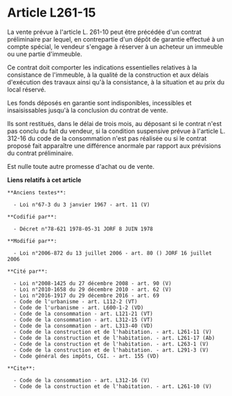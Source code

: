 # Article L261-15

La vente prévue à l'article L. 261-10 peut être précédée d'un contrat préliminaire par lequel, en contrepartie d'un dépôt de
garantie effectué à un compte spécial, le vendeur s'engage à réserver à un acheteur un immeuble ou une partie d'immeuble. 

Ce contrat doit comporter les indications essentielles relatives à la consistance de l'immeuble, à la qualité de la
construction et aux délais d'exécution des travaux ainsi qu'à la consistance, à la situation et au prix du local réservé. 

Les fonds déposés en garantie sont indisponibles, incessibles et insaisissables jusqu'à la conclusion du contrat de vente. 

Ils sont restitués, dans le délai de trois mois, au déposant si le contrat n'est pas conclu du fait du vendeur, si la
condition suspensive prévue à l'article L. 312-16 du code de la consommation n'est pas réalisée ou si le contrat proposé fait
apparaître une différence anormale par rapport aux prévisions du contrat préliminaire. 

Est nulle toute autre promesse d'achat ou de vente.

**Liens relatifs à cet article**

	**Anciens textes**:

	  - Loi n°67-3 du 3 janvier 1967 - art. 11 (V)

	**Codifié par**:

	  - Décret n°78-621 1978-05-31 JORF 8 JUIN 1978

	**Modifié par**:

	  - Loi n°2006-872 du 13 juillet 2006 - art. 80 () JORF 16 juillet 2006

	**Cité par**:

	  - Loi n°2008-1425 du 27 décembre 2008 - art. 90 (V)
	  - Loi n°2010-1658 du 29 décembre 2010 - art. 62 (V)
	  - Loi n°2016-1917 du 29 décembre 2016 - art. 69
	  - Code de l'urbanisme - art. L112-2 (VT)
	  - Code de l'urbanisme - art. L600-1-2 (VD)
	  - Code de la consommation - art. L121-21 (VT)
	  - Code de la consommation - art. L312-15 (VT)
	  - Code de la consommation - art. L313-40 (VD)
	  - Code de la construction et de l'habitation. - art. L261-11 (V)
	  - Code de la construction et de l'habitation. - art. L261-17 (Ab)
	  - Code de la construction et de l'habitation. - art. L263-1 (V)
	  - Code de la construction et de l'habitation. - art. L291-3 (V)
	  - Code général des impôts, CGI. - art. 155 (VD)

	**Cite**:

	  - Code de la consommation - art. L312-16 (V)
	  - Code de la construction et de l'habitation. - art. L261-10 (V)
